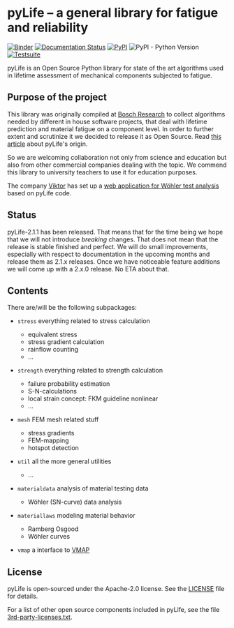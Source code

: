 # pyLife – a general library for fatigue and reliability

[![Binder](https://mybinder.org/badge_logo.svg)](https://mybinder.org/v2/gh/boschresearch/pylife/develop?labpath=demos%2Findex.ipynb)
[![Documentation Status](https://readthedocs.org/projects/pylife/badge/?version=latest)](https://pylife.readthedocs.io/en/latest/?badge=latest)
[![PyPI](https://img.shields.io/pypi/v/pylife)](https://pypi.org/project/pylife/)
![PyPI - Python Version](https://img.shields.io/pypi/pyversions/pylife)
[![Testsuite](https://github.com/boschresearch/pylife/actions/workflows/pytest.yml/badge.svg)](https://github.com/boschresearch/pylife/actions/workflows/pytest.yml)

pyLife is an Open Source Python library for state of the art algorithms used in
lifetime assessment of mechanical components subjected to fatigue.


## Purpose of the project

This library was originally compiled at [Bosch
Research](https://www.bosch.com/research/) to collect algorithms needed by
different in house software projects, that deal with lifetime prediction and
material fatigue on a component level. In order to further extent and
scrutinize it we decided to release it as Open Source.  Read [this
article](https://www.bosch.com/stories/bringing-open-source-to-mechanical-engineering/)
about pyLife's origin.

So we are welcoming collaboration not only from science and education but also
from other commercial companies dealing with the topic. We commend this library
to university teachers to use it for education purposes.

The company [Viktor](https://viktor.ai) has set up a [web application for Wöhler
test analysis](https://cloud.viktor.ai/public/wohler-fatigue-test-analysis)
based on pyLife code.


## Status

pyLife-2.1.1 has been released.  That means that for the time being we hope
that we will not introduce *breaking* changes.  That does not mean that the
release is stable finished and perfect.  We will do small improvements,
especially with respect to documentation in the upcoming months and release
them as 2.1.x releases.  Once we have noticeable feature additions we will come
up with a 2.x.0 release.  No ETA about that.

## Contents

There are/will be the following subpackages:

* `stress` everything related to stress calculation
	* equivalent stress
	* stress gradient calculation
	* rainflow counting
	* ...
* `strength` everything related to strength calculation
	* failure probability estimation
	* S-N-calculations
	* local strain concept: FKM guideline nonlinear
	* ...
* `mesh` FEM mesh related stuff
    * stress gradients
	* FEM-mapping
	* hotspot detection
* `util` all the more general utilities
	* ...
* `materialdata` analysis of material testing data
    * Wöhler (SN-curve) data analysis

* `materiallaws` modeling material behavior
    * Ramberg Osgood
    * Wöhler curves

* `vmap` a interface to [VMAP](https://www.vmap.eu.com/)


## License

pyLife is open-sourced under the Apache-2.0 license. See the
[LICENSE](LICENSE) file for details.

For a list of other open source components included in pyLife, see the
file [3rd-party-licenses.txt](3rd-party-licenses.txt).
